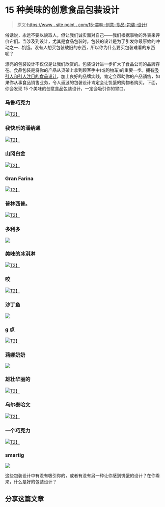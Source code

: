 # 15 种美味的创意食品包装设计

> 原文:[https://www . site point . com/15-美味-创意-食品-包装-设计/](https://www.sitepoint.com/15-deliciously-creative-food-packaging-designs/)

俗话说，永远不要以貌取人，但让我们诚实面对自己——我们根据事物的外表来评价它们。当涉及到设计，尤其是食品包装时，包装的设计是为了引发你最原始的冲动之一…饥饿。没有人想买包装破旧的东西，所以你为什么要买包装难看的东西呢？

漂亮的包装设计不仅仅是让我们欣赏的。包装设计进一步扩大了食品公司的品牌存在。食品包装是将你的产品从货架上拿到顾客手中(或购物车)的重要一步。拥有[吸引人和引人注目的食品设计](https://www.sitepoint.com/how-to-use-food-to-add-mouthwatering-appeal-to-your-design/ "How To Use Food To Add Mouthwatering Appeal to Your Design")，加上良好的品牌实践，肯定会帮助你的产品销售，如果你从事食品销售业务，令人垂涎的包装设计肯定会让饥饿的购物者购买。下面，你会发现 15 个美味的创意食品包装设计，一定会吸引你的胃口。

### 马鲁巧克力

[![](../Images/fb5474cdf1da06549a676191af141614.png)T2】](http://ambalaj.se/2012/04/19/marou-chocolate-from-vietnam/)

### 我快乐的潘纳通

[![](../Images/43c11a842b46c7341986cb30e28d43f4.png)T2】](http://lovelypackage.com/mi-happy-panettone/)

### 山冈白金

[![](../Images/8c4ff5702e9a6033b62a9aee1052aa89.png)T2】](http://lovelypackage.com/yamarka-platinum/)

### Gran Farina

[![](../Images/b5c8651bff475b71a38b7dc465f4b6e6.png)T2】](http://lovelypackage.com/gran-farina/)

### 普林西普。

[![](../Images/d6790be4fe4617e40f1d13bff45878c1.png)T2】](http://lovelypackage.com/princip/)

### 多利多

![](../Images/f09c747649ac166749b46c68499708d2.png)

### 美味的冰淇淋

[![](../Images/21a1186ed236e9d85126749501fbaf19.png)T2】](http://www.joaoricardomachado.com/)

### 咬

[![](../Images/0b6f138b05d465059281fa6f13b217a5.png)T2】](http://lovelypackage.com/bite/)

### 沙丁鱼

![](../Images/fee2176867a4f64d497af2f2ff34bfb0.png)

### g 点

[![](../Images/0dda8da33a199445e913880247e0578a.png)T2】](http://www.chezvalois.com/portfolio/)

### 莉娜奶奶

![](../Images/6262c147461dc77aa49f5acf367803be.png)

### 雄壮华丽的

[![](../Images/dd0bee2e71d0fe8a29205cca934872e9.png)T2】](http://www.funnel.tv/briaura-all-natural-bakery-mix/)

### 乌尔泰哈文

[![](../Images/15805c164ed46605b738b695725240b5.png)T2】](http://www.themetricsystem.no/pages/eng/55-urtehavens)

### 一个巧克力

[![](../Images/4d1be695aadff38c25fc8107b973ff29.png)T2】](http://www.behance.net/gallery/Einem-Chocolate-Packaging/705521)

### smartig

![](../Images/018a319508506230d5bf974f35df9b97.png)

这些包装设计中有没有吸引你的，或者有没有另一种让你感到饥饿的设计？在你看来，什么是好的包装设计？

## 分享这篇文章